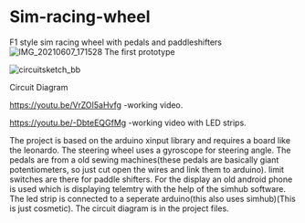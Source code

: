 # Sim-racing-wheel
F1 style sim racing wheel with pedals and paddleshifters
![IMG_20210607_171528](https://user-images.githubusercontent.com/86282256/129944784-871a32f5-b26b-4733-afdb-b64c0f9823df.jpg)
The first prototype


![circuitsketch_bb](https://user-images.githubusercontent.com/86282256/138253662-3456b6f2-dc72-42ac-a19a-444e3bd1c804.png)

Circuit Diagram

https://youtu.be/VrZOI5aHvfg
-working video.

https://youtu.be/-DbteEQGfMg
-working video with LED strips.

The project is based on the arduino xinput library and requires a board like the leonardo.
The steering wheel uses a gyroscope for steering angle.
The pedals are from a old sewing machines(these pedals are basically giant potentiometers, so just cut open the wires and link them to arduino).
limit switches are there for paddle shifters.
For the display an old android phone is used which is displaying telemtry with the help of the simhub software.
The led strip is connected to a seperate arduino(this also uses simhub)(This is just cosmetic).
The circuit diagram is in the project files.

